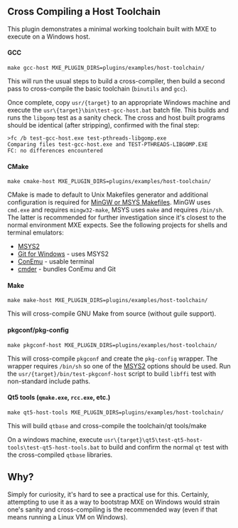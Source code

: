 Cross Compiling a Host Toolchain
--------------------------------

This plugin demonstrates a minimal working toolchain built with MXE to
execute on a Windows host.

#### GCC

```
make gcc-host MXE_PLUGIN_DIRS=plugins/examples/host-toolchain/
```

This will run the usual steps to build a cross-compiler, then build a
second pass to cross-compile the basic toolchain (`binutils` and `gcc`).

Once complete, copy `usr/{target}` to an appropriate Windows machine
and execute the `usr\{target}\bin\test-gcc-host.bat` batch file. This
builds and runs the `libgomp` test as a sanity check. The cross and host
built programs should be identical (after stripping), confirmed with the
final step:

```
>fc /b test-gcc-host.exe test-pthreads-libgomp.exe
Comparing files test-gcc-host.exe and TEST-PTHREADS-LIBGOMP.EXE
FC: no differences encountered
```

#### CMake

```
make cmake-host MXE_PLUGIN_DIRS=plugins/examples/host-toolchain/
```

CMake is made to default to Unix Makefiles generator and additional configuration is
required for [MinGW or MSYS Makefiles][cmake-generators]. MinGW uses `cmd.exe`
and requires `mingw32-make`, MSYS uses `make` and requires `/bin/sh`. The
latter is recommended for further investigation since it's closest to the
normal environment MXE expects. See the following projects for shells and
terminal emulators:

  - [MSYS2][msys2]
  - [Git for Windows][git-win] - uses MSYS2
  - [ConEmu][conemu] - usable terminal
  - [cmder][cmder] - bundles ConEmu and Git

#### Make

```
make make-host MXE_PLUGIN_DIRS=plugins/examples/host-toolchain/
```

This will cross-compile GNU Make from source (without guile support).

#### pkgconf/pkg-config

```
make pkgconf-host MXE_PLUGIN_DIRS=plugins/examples/host-toolchain/
```

This will cross-compile `pkgconf` and create the `pkg-config` wrapper. The
wrapper requires `/bin/sh` so one of the [MSYS2][msys2] options should be used.
Run the `usr/{target}/bin/test-pkgconf-host` script to build `libffi` test
with non-standard include paths.

#### Qt5 tools (`qmake.exe`, `rcc.exe`, etc.)

```
make qt5-host-tools MXE_PLUGIN_DIRS=plugins/examples/host-toolchain/
```

This will build `qtbase` and cross-compile the toolchain/qt tools/make

On a windows machine, execute
`usr\{target}\qt5\test-qt5-host-tools\test-qt5-host-tools.bat` to build and
confirm the normal `qt` test with the cross-compiled `qtbase` libraries.

Why?
----

Simply for curiosity, it's hard to see a practical use for this. Certainly,
attempting to use it as a way to bootstrap MXE on Windows would strain
one's sanity and cross-compiling is the recommended way (even if that means
running a Linux VM on Windows).



[cmake-generators]:https://cmake.org/cmake/help/latest/manual/cmake-generators.7.html
[cmder]:https://cmder.net/
[conemu]:https://conemu.github.io/
[git-win]:https://git-for-windows.github.io/
[msys2]:https://msys2.github.io/
